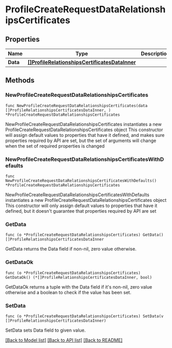 # ProfileCreateRequestDataRelationshipsCertificates

## Properties

Name | Type | Description | Notes
------------ | ------------- | ------------- | -------------
**Data** | [**[]ProfileRelationshipsCertificatesDataInner**](ProfileRelationshipsCertificatesDataInner.md) |  | 

## Methods

### NewProfileCreateRequestDataRelationshipsCertificates

`func NewProfileCreateRequestDataRelationshipsCertificates(data []ProfileRelationshipsCertificatesDataInner, ) *ProfileCreateRequestDataRelationshipsCertificates`

NewProfileCreateRequestDataRelationshipsCertificates instantiates a new ProfileCreateRequestDataRelationshipsCertificates object
This constructor will assign default values to properties that have it defined,
and makes sure properties required by API are set, but the set of arguments
will change when the set of required properties is changed

### NewProfileCreateRequestDataRelationshipsCertificatesWithDefaults

`func NewProfileCreateRequestDataRelationshipsCertificatesWithDefaults() *ProfileCreateRequestDataRelationshipsCertificates`

NewProfileCreateRequestDataRelationshipsCertificatesWithDefaults instantiates a new ProfileCreateRequestDataRelationshipsCertificates object
This constructor will only assign default values to properties that have it defined,
but it doesn't guarantee that properties required by API are set

### GetData

`func (o *ProfileCreateRequestDataRelationshipsCertificates) GetData() []ProfileRelationshipsCertificatesDataInner`

GetData returns the Data field if non-nil, zero value otherwise.

### GetDataOk

`func (o *ProfileCreateRequestDataRelationshipsCertificates) GetDataOk() (*[]ProfileRelationshipsCertificatesDataInner, bool)`

GetDataOk returns a tuple with the Data field if it's non-nil, zero value otherwise
and a boolean to check if the value has been set.

### SetData

`func (o *ProfileCreateRequestDataRelationshipsCertificates) SetData(v []ProfileRelationshipsCertificatesDataInner)`

SetData sets Data field to given value.



[[Back to Model list]](../README.md#documentation-for-models) [[Back to API list]](../README.md#documentation-for-api-endpoints) [[Back to README]](../README.md)


